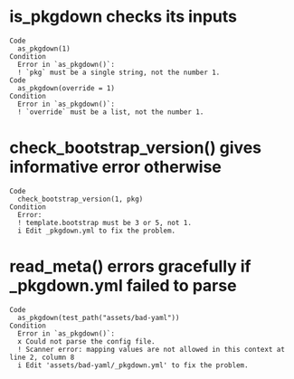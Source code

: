 # is_pkgdown checks its inputs

    Code
      as_pkgdown(1)
    Condition
      Error in `as_pkgdown()`:
      ! `pkg` must be a single string, not the number 1.
    Code
      as_pkgdown(override = 1)
    Condition
      Error in `as_pkgdown()`:
      ! `override` must be a list, not the number 1.

# check_bootstrap_version() gives informative error otherwise

    Code
      check_bootstrap_version(1, pkg)
    Condition
      Error:
      ! template.bootstrap must be 3 or 5, not 1.
      i Edit _pkgdown.yml to fix the problem.

# read_meta() errors gracefully if _pkgdown.yml failed to parse

    Code
      as_pkgdown(test_path("assets/bad-yaml"))
    Condition
      Error in `as_pkgdown()`:
      x Could not parse the config file.
      ! Scanner error: mapping values are not allowed in this context at line 2, column 8
      i Edit 'assets/bad-yaml/_pkgdown.yml' to fix the problem.

